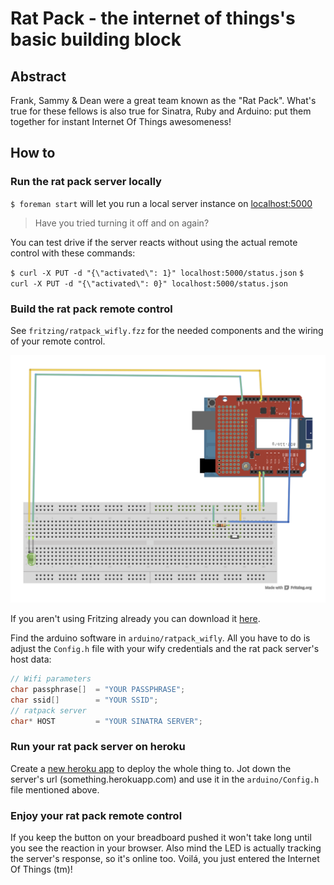 # Rat Pack - the internet of things's basic building block

## Abstract

Frank, Sammy & Dean were a great team known as the "Rat Pack". What's true for these fellows is also true for Sinatra, Ruby and Arduino: put them together for instant Internet Of Things awesomeness!

## How to

### Run the rat pack server locally

`$ foreman start` will let you run a local server instance on [localhost:5000](http://localhost:5000)

>Have you tried turning it off and on again?

You can test drive if the server reacts without using the actual remote control with these commands:

`$ curl -X PUT -d "{\"activated\": 1}" localhost:5000/status.json`
`$ curl -X PUT -d "{\"activated\": 0}" localhost:5000/status.json`

### Build the rat pack remote control

See `fritzing/ratpack_wifly.fzz` for the needed components and the wiring of your remote control. 

![Rat Pack Fritzing Sketch](https://github.com/5v3n/ratpack/blob/master/fritzing/ratpack_wifly.png?raw=true)

If you aren't using Fritzing already you can download it [here](http://fritzing.org/download/).

Find the arduino software in `arduino/ratpack_wifly`. All you have to do is adjust the `Config.h` file with your wify credentials and the rat pack server's host data:

```c
// Wifi parameters
char passphrase[]  = "YOUR PASSPHRASE";
char ssid[]        = "YOUR SSID";
// ratpack server
char* HOST         = "YOUR SINATRA SERVER";
```

### Run your rat pack server on heroku

Create a [new heroku app](https://devcenter.heroku.com/articles/quickstart) to deploy the whole thing to. Jot down the server's url (something.herokuapp.com) and use it in the `arduino/Config.h` file mentioned above.

### Enjoy your rat pack remote control

If you keep the button on your breadboard pushed it won't take long until you see the reaction in your browser. Also mind the LED is actually tracking the server's response, so it's online too. Voilá, you just entered the Internet Of Things (tm)!